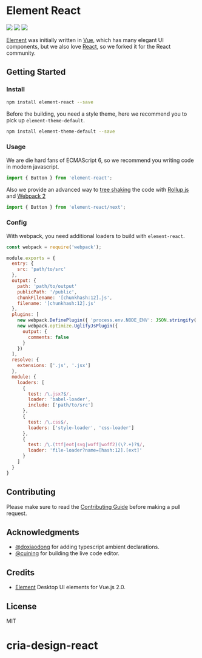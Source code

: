 # Element React

[![](https://travis-ci.org/eleme/element-react.svg?branch=master)](https://travis-ci.org/eleme/element-react)
[![](https://img.shields.io/npm/v/element-react.svg)](https://www.npmjs.com/package/element-react)
[![](https://img.shields.io/npm/dm/element-react.svg)](https://www.npmjs.com/package/element-react)

[Element](https://github.com/ElemeFE/element) was initially written in [Vue](https://vuejs.org/), which has many elegant UI components, but we also love [React](https://facebook.github.io/react/), so we forked it for the React community.

## Getting Started

### Install

```bash
npm install element-react --save
```

Before the building, you need a style theme, here we recommend you to pick up `element-theme-default`.

```bash
npm install element-theme-default --save
```

### Usage

We are die hard fans of ECMAScript 6, so we recommend you writing code in modern javascript.

```js
import { Button } from 'element-react';
```

Also we provide an advanced way to [tree shaking](https://blog.engineyard.com/2016/tree-shaking) the code with [Rollup.js](http://rollupjs.org/) and [Webpack 2](https://webpack.github.io/)

```js
import { Button } from 'element-react/next';
```

### Config

With webpack, you need additional loaders to build with `element-react`.

```js
const webpack = require('webpack');

module.exports = {
  entry: {
    src: 'path/to/src'
  },
  output: {
    path: 'path/to/output'
    publicPath: '/public',
    chunkFilename: '[chunkhash:12].js',
    filename: '[chunkhash:12].js'
  },
  plugins: [
    new webpack.DefinePlugin({ 'process.env.NODE_ENV': JSON.stringify('production') }),
    new webpack.optimize.UglifyJsPlugin({
      output: {
        comments: false
      }
    })
  ],
  resolve: {
    extensions: ['.js', '.jsx']
  },
  module: {
    loaders: [
      {
        test: /\.jsx?$/,
        loader: 'babel-loader',
        include: ['path/to/src']
      },
      {
        test: /\.css$/,
        loaders: ['style-loader', 'css-loader']
      },
      {
        test: /\.(ttf|eot|svg|woff|woff2)(\?.+)?$/,
        loader: 'file-loader?name=[hash:12].[ext]'
      }
    ]
  }
}
```

## Contributing

Please make sure to read the [Contributing Guide](https://github.com/eleme/element-react/blob/master/CONTRIBUTING.md) before making a pull request.

## Acknowledgments

* [@doxiaodong](https://github.com/doxiaodong) for adding typescript ambient declarations.
* [@cuining](https://github.com/cuining) for building the live code editor.

## Credits

* [Element](https://github.com/ElemeFE/element) Desktop UI elements for Vue.js 2.0.

## License

MIT
# cria-design-react
